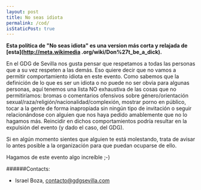 ```yaml
---
layout: post
title: No seas idiota
permalink: /cod/
isStaticPost: true
---
```


__Esta política de "No seas idiota" es una version más corta y relajada de [esta](http://meta.wikimedia .org/wiki/Don%27t_be_a_dick).__


En el GDG de Sevilla nos gusta pensar que respetamos a todas las personas que a su vez respeten a las demás. Eso quiere decir que no vamos a permitir comportamiento idiota en este evento. Como sabemos que la definición
de lo que es ser un idiota o no puede no ser obvia para algunas personas, aquí tenemos una lista NO exhaustiva de las cosas que no permitiríamos: bromas o comentarios ofensivos sobre
género/orientación sexual/raza/religión/nacionalidad/complexión, mostrar porno en público, tocar a la gente de forma inapropiada sin ningún tipo de invitación o seguir relacionándose con alguien que nos haya pedido
amablemente que no lo hagamos más. Reincidir en dichos comportamientos podría resultar en la expulsión del evento (y dado el caso, del GDG).

Si en algún momento sientes que alguien te está molestando, trata de avisar lo antes posible a la organización para que puedan ocuparse de ello.

Hagamos de este evento algo increíble ;-)


######Contacts:

- Israel Boza, [contacto@gdgsevilla.com](mailto:contacto@gdgsevilla.com)

